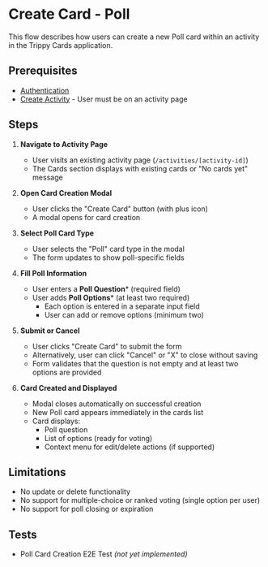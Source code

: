 # Create Card - Poll

This flow describes how users can create a new Poll card within an activity in the Trippy Cards application.

## Prerequisites

- [Authentication](authentication.md)
- [Create Activity](create-activity.md) - User must be on an activity page

## Steps

1. **Navigate to Activity Page**
   - User visits an existing activity page (`/activities/[activity-id]`)
   - The Cards section displays with existing cards or "No cards yet" message

2. **Open Card Creation Modal**
   - User clicks the "Create Card" button (with plus icon)
   - A modal opens for card creation

3. **Select Poll Card Type**
   - User selects the "Poll" card type in the modal
   - The form updates to show poll-specific fields

4. **Fill Poll Information**
   - User enters a **Poll Question*** (required field)
   - User adds **Poll Options*** (at least two required)
     - Each option is entered in a separate input field
     - User can add or remove options (minimum two)

5. **Submit or Cancel**
   - User clicks "Create Card" to submit the form
   - Alternatively, user can click "Cancel" or "X" to close without saving
   - Form validates that the question is not empty and at least two options are provided

6. **Card Created and Displayed**
   - Modal closes automatically on successful creation
   - New Poll card appears immediately in the cards list
   - Card displays:
     - Poll question
     - List of options (ready for voting)
     - Context menu for edit/delete actions (if supported)

## Limitations

- No update or delete functionality
- No support for multiple-choice or ranked voting (single option per user)
- No support for poll closing or expiration

## Tests

- Poll Card Creation E2E Test *(not yet implemented)*